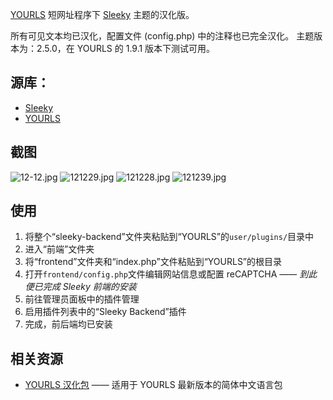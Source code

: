 [YOURLS](https://github.com/YOURLS/YOURLS) 短网址程序下 [Sleeky](https://github.com/Flynntes/Sleeky) 主题的汉化版。

所有可见文本均已汉化，配置文件 (config.php) 中的注释也已完全汉化。
主题版本为：2.5.0，在 YOURLS 的 1.9.1 版本下测试可用。


## 源库：
- [Sleeky](https://github.com/Flynntes/Sleeky) 
- [YOURLS](https://github.com/YOURLS/YOURLS)


## 截图
![12-12.jpg](https://s2.loli.net/2022/12/12/kMEvgNaPUnLX3yw.jpg)
![121229.jpg](https://s2.loli.net/2022/12/12/DkM1c8sWyheqvaN.jpg)
![121228.jpg](https://s2.loli.net/2022/12/12/DRAuEbxGiklNjH1.jpg)
![121239.jpg](https://s2.loli.net/2022/12/12/kCJluRmbFEnqHhz.jpg)

## 使用
1. 将整个“sleeky-backend”文件夹粘贴到“YOURLS”的`user/plugins/`目录中
2. 进入“前端”文件夹
2. 将“frontend”文件夹和“index.php”文件粘贴到“YOURLS”的根目录
3. 打开`frontend/config.php`文件编辑网站信息或配置 reCAPTCHA
—— *到此便已完成 Sleeky 前端的安装*
4. 前往管理员面板中的插件管理
5. 启用插件列表中的“Sleeky Backend”插件
6. 完成，前后端均已安装


## 相关资源
- [YOURLS 汉化包](https://github.com/moeteam/yourls-zhcn) —— 适用于 YOURLS 最新版本的简体中文语言包

